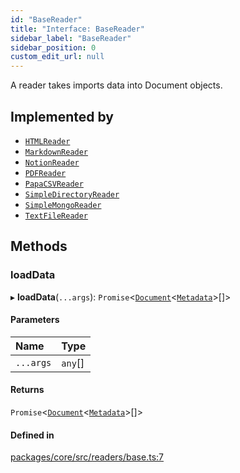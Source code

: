 ```yaml
---
id: "BaseReader"
title: "Interface: BaseReader"
sidebar_label: "BaseReader"
sidebar_position: 0
custom_edit_url: null
---
```


A reader takes imports data into Document objects.

## Implemented by

- [`HTMLReader`](../classes/HTMLReader.md)
- [`MarkdownReader`](../classes/MarkdownReader.md)
- [`NotionReader`](../classes/NotionReader.md)
- [`PDFReader`](../classes/PDFReader.md)
- [`PapaCSVReader`](../classes/PapaCSVReader.md)
- [`SimpleDirectoryReader`](../classes/SimpleDirectoryReader.md)
- [`SimpleMongoReader`](../classes/SimpleMongoReader.md)
- [`TextFileReader`](../classes/TextFileReader.md)

## Methods

### loadData

▸ **loadData**(`...args`): `Promise`<[`Document`](../classes/Document.md)<[`Metadata`](../#metadata)\>[]\>

#### Parameters

| Name      | Type    |
| :-------- | :------ |
| `...args` | `any`[] |

#### Returns

`Promise`<[`Document`](../classes/Document.md)<[`Metadata`](../#metadata)\>[]\>

#### Defined in

[packages/core/src/readers/base.ts:7](https://github.com/run-llama/LlamaIndexTS/blob/3552de1/packages/core/src/readers/base.ts#L7)
